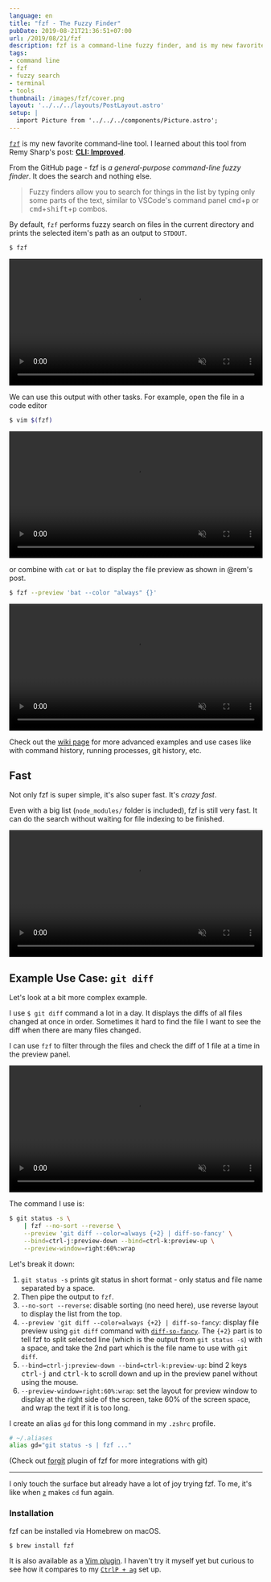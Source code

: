 ```yaml
---
language: en
title: "fzf - The Fuzzy Finder"
pubDate: 2019-08-21T21:36:51+07:00
url: /2019/08/21/fzf
description: fzf is a command-line fuzzy finder, and is my new favorite thing.
tags:
- command line
- fzf
- fuzzy search
- terminal
- tools
thumbnail: /images/fzf/cover.png
layout: '../../../layouts/PostLayout.astro'
setup: |
  import Picture from '../../../components/Picture.astro';
---
```


[`fzf`](https://github.com/junegunn/fzf) is my new favorite command-line tool.
I learned about this tool from Remy Sharp's post: [**CLI: Improved**](https://remysharp.com/2018/08/23/cli-improved).

From the GitHub page - fzf is *a general-purpose command-line fuzzy finder*.
It does the search and nothing else.

> Fuzzy finders allow you to search for things in the list by typing only some parts of the text, similar to VSCode's command panel <kbd>cmd</kbd>+<kbd>p</kbd> or <kbd>cmd</kbd>+<kbd>shift</kbd>+<kbd>p</kbd> combos.

By default, `fzf` performs fuzzy search on files in the current directory
and prints the selected item's path as an output to `STDOUT`.

```sh
$ fzf
```

<video src="/images/fzf/default-2.mp4" width="100%" autoplay muted controls></video>

We can use this output with other tasks. For example, open the file in a code editor

```sh
$ vim $(fzf)
```

<video src="/images/fzf/vim.mp4" width="100%" autoplay muted controls></video>

or combine with `cat` or `bat` to display the file preview as shown in @rem's post.

```sh
$ fzf --preview 'bat --color "always" {}'
```

<video src="/images/fzf/preview.mp4" width="100%" autoplay muted controls></video>

Check out the [wiki page](https://github.com/junegunn/fzf/wiki/examples) for more advanced examples and use cases like with command history,
running processes, git history, etc.

## Fast

Not only fzf is super simple, it's also super fast. It's *crazy fast*.

Even with a big list (`node_modules/` folder is included),
fzf is still very fast. It can do the search without waiting for file indexing to be finished.

<video src="/images/fzf/big-folder.mp4" width="100%" autoplay muted controls></video>

## Example Use Case: `git diff`

Let's look at a bit more complex example.

I use `$ git diff` command a lot in a day.
It displays the diffs of all files changed at once in order.
Sometimes it hard to find the file I want to see the diff
when there are many files changed.

I can use `fzf` to filter through the files
and check the diff of 1 file at a time in the preview panel.

<video src="/images/fzf/git-diff.mp4" width="100%" autoplay muted controls></video>

The command I use is:

```sh
$ git status -s \
	| fzf --no-sort --reverse \
	--preview 'git diff --color=always {+2} | diff-so-fancy' \
	--bind=ctrl-j:preview-down --bind=ctrl-k:preview-up \
	--preview-window=right:60%:wrap
```

Let's break it down:

1. `git status -s` prints git status in short format - only status and file name separated by a space.
2. Then pipe the output to `fzf`.
3. `--no-sort --reverse`: disable sorting (no need here), use reverse layout to display the list from the top.
4. `--preview 'git diff --color=always {+2} | diff-so-fancy`: display file preview using `git diff` command with [`diff-so-fancy`](https://github.com/so-fancy/diff-so-fancy).
The `{+2}` part is to tell fzf to split selected line (which is the output from `git status -s`) with a space, and take the 2nd part which is the file name to use with `git diff`.
5. `--bind=ctrl-j:preview-down --bind=ctrl-k:preview-up`: bind 2 keys <kbd>ctrl-j</kbd> and <kbd>ctrl-k</kbd> to scroll down and up in the preview panel without using the mouse.
6. `--preview-window=right:60%:wrap`: set the layout for preview window to display at the right side of the screen, take 60% of the screen space, and wrap the text if it is too long.

I create an alias `gd` for this long command in my `.zshrc` profile.

```sh
# ~/.aliases
alias gd="git status -s | fzf ..."
```

(Check out [forgit](https://github.com/wfxr/forgit) plugin of fzf for more integrations with git)

---

I only touch the surface but already have a lot of joy trying fzf.
To me, it's like when [`z`](https://github.com/rupa/z) makes `cd` fun again.

### Installation

fzf can be installed via Homebrew on macOS.

```sh
$ brew install fzf
```

It is also available as a [Vim plugin](https://github.com/junegunn/fzf/blob/master/README-VIM.md).
I haven't try it myself yet but curious to see how it compares to my [`CtrlP + ag`](https://armno.in.th/2015/02/26/setting-up-vim-part-2/#ctrlp-the-silver-searcher) set up.
